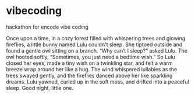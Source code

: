 # vibecoding
hackathon for encode  vibe coding 

Once upon a time, in a cozy forest filled with whispering trees and glowing fireflies,
a little bunny named Lulu couldn't sleep. She tiptoed outside and found a gentle owl sitting on a branch.
“Why can’t I sleep?” asked Lulu. The owl hooted softly, “Sometimes, you just need a bedtime wish.”
So Lulu closed her eyes, made a tiny wish on a twinkling star, and felt a warm breeze wrap around her like a hug.
The wind whispered lullabies as the trees swayed gently, and the fireflies danced above her like sparkling dreams.
Lulu yawned, curled up in the soft moss, and drifted into a peaceful sleep.
Good night, little one.

